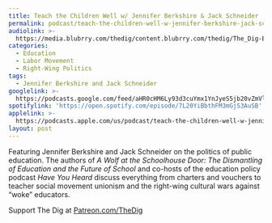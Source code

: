 ```yaml
---
title: Teach the Children Well w/ Jennifer Berkshire & Jack Schneider
permalink: podcast/teach-the-children-well-w-jennifer-berkshire-jack-schneider/
audiolink: >-
  https://media.blubrry.com/thedig/content.blubrry.com/thedig/The_Dig-EP_401-Public-Ed.mp3
categories:
  - Education
  - Labor Movement
  - Right-Wing Politics
tags:
  - Jennifer Berkshire and Jack Schneider
googlelink: >-
  https://podcasts.google.com/feed/aHR0cHM6Ly93d3cuYmx1YnJyeS5jb20vZmVlZHMvdGhlZGlnLnhtbA/episode/aHR0cHM6Ly90aGVkaWcuYmx1YnJyeS5uZXQvP3A9MjM4Nw?sa=X&ved=0CAUQkfYCahcKEwi44f7r1b-AAxUAAAAAHQAAAAAQNg
spotifylink: 'https://open.spotify.com/episode/7L20YiBbthFM3mGjS3AuSB'
applelink: >-
  https://podcasts.apple.com/us/podcast/teach-the-children-well-w-jennifer-berkshire-jack/id1043245989?i=1000610304200
layout: post
---
```


Featuring Jennifer Berkshire and Jack Schneider on the politics of public education. The authors of *A Wolf at the Schoolhouse Door: The Dismantling of Education and the Future of School* and co-hosts of the education policy podcast *Have You Heard* discuss everything from charters and vouchers to teacher social movement unionism and the right-wing cultural wars against “woke” educators.

Support The Dig at [Patreon.com/TheDig](http://patreon.com/TheDig)
